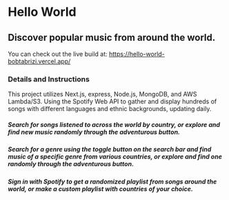 # Hello World

## Discover popular music from around the world. 

You can check out the live build at: https://hello-world-bobtabrizi.vercel.app/

### Details and Instructions

This project utilizes Next.js, express, Node.js, MongoDB, and AWS Lambda/S3. Using the Spotify Web API to gather and display hundreds of songs with different languages and ethnic backgrounds, updating daily.

##### Search for songs listened to across the world by country, or explore and find new music randomly through the adventurous button. 

##### Search for a genre using the toggle button on the search bar and find music of a specific genre from various countries, or explore and find one randomly through the adventurous button.

##### Sign in with Spotify to get a randomized playlist from songs around the world, or make a custom playlist with countries of your choice. 


